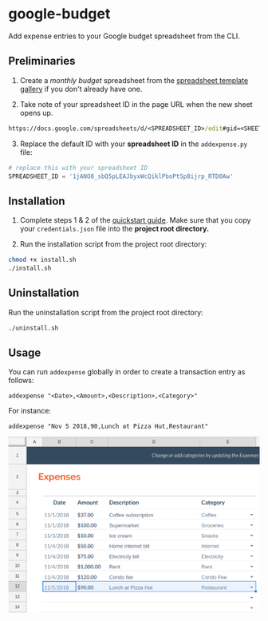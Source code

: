 # google-budget
Add expense entries to your Google budget spreadsheet from the CLI.

## Preliminaries
 1. Create a *monthly budget* spreadsheet from the [spreadsheet template gallery](https://docs.google.com/spreadsheets/u/0/?ftv=1&folder=0ACoSgW1iveL-Uk9PVA) if you don't already have one.

 2. Take note of your spreadsheet ID in the page URL when the new sheet opens up.

``` cmd
https://docs.google.com/spreadsheets/d/<SPREADSHEET_ID>/edit#gid=<SHEET_ID>
```

 3. Replace the default ID with your **spreadsheet ID** in the `addexpense.py` file:
``` python
# replace this with your spreadsheet ID
SPREADSHEET_ID = '1jANO8_sbQ5pLEAJbyxWcQiklPboPtSp8ijrp_RTD0Aw'
```

## Installation
 1. Complete steps 1 & 2 of the [quickstart guide](https://developers.google.com/sheets/api/quickstart/python). Make sure that you copy your `credentials.json` file into the **project root directory.**

 2. Run the installation script from the project root directory:
``` sh
chmod +x install.sh
./install.sh
```

## Uninstallation
Run the uninstallation script from the project root directory:
``` sh
./uninstall.sh
```

## Usage
You can run `addexpense` globally in order to create a transaction entry as follows:
```
addexpense "<Date>,<Amount>,<Description>,<Category>"
```
For instance:
```
addexpense "Nov 5 2018,90,Lunch at Pizza Hut,Restaurant"
```

![Example](example.png)
